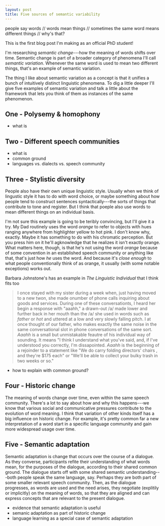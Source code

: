```yaml
---
layout: post
title: Five sources of semantic variability
---
```


<div class="message">
people say words // 
words mean things // 
sometimes the same word means different things // 
why's that?
</div>

This is the first blog post I'm making as an official PhD student!

I'm researching _semantic change_---how the meaning of words shifts over time.
Semantic change is part of a broader category of phenomena I'll call _semantic variation_.
Whenever the same word is used to mean two different things, that's an example of semantic variation.

<!--I'll mostly skip over the question of what even it _means_ for a word to mean something.-->
<!--How meaning is represented, and how those representations are connected to the words themselves is probably effects-->
<!--how words change in meaning, but that's something for another day.-->

<!--Also, when I say _word_, what I really mean is [lexical item](https://en.wikipedia.org/wiki/Lexical_item), which -->
<!--includes multiword expressions like "of course".-->
<!--But I'll just note that there are some complications there, too.-->

The thing I like about semantic variation as a concept is that it unifies a bunch of intuitively distinct linguistic phenomena. 
To dig a little deeper I'll give five examples of semantic variation and talk a little about the framework that lets you think of them
as instances of the same phenomenon.

## One - Polysemy & homophony 

- what is

## Two - Different speech communities

- what is
- common ground 
- languages vs. dialects vs. speech community

## Three - Stylistic diversity

People also have their own unique linguistic style.
Usually when we think of lingustic style it has to do with word choice,
or maybe something about how people tend to construct sentences syntactically---the
sorts of things that contribute to tone and register.
But I think that poeple also use words to mean different things on an individual basis.

I'm not sure this example is going to be teribly convincing, but I'll give it a try.
My Dad routinely uses the word _orange_ to refer to objects with hues ranging anywhere from highlighter yellow to hot pink.
I don't know why, exactly. Maybe it has something to do with his chromatic perception.
But you press him on it he'll agknowledge that he realizes it isn't exactly orange.
What matters here, though, is that he's not using the word _orange_ because of some convention in an established
speech community or anything like that, that's just how _he_ uses the word.
And because it's _close enough_ to what people conventionally think of as orange, it usually (with some notable exceptions) works out.

Barbara Johnstone's has an example in _The Linguistic Individual_ that I think fits too

> I once stayed with my sister during a week when, just having moved to
> a new twon, she made onumber of phone calls inquiring about goods 
> and services. During one of these conversationts, I heard her begin a 
> response with "aaahh," a drawn-out /a/ made lower and further back in
> her mouth than the /a/ she used in words such as _father_ or _hot_ and
> uttered at a low and very slowly falling pitch. I at once thought of our
> father, who makes exactly the same noise in the same conversational
> slot in phone conversations of the same sort. _Aaahh_ is a small but 
> unmistakable feautre of his individual way of sounding. It means "I think
> I understand what you've said, and, if I've understood you correctly,
> I'm dissapointed. _Aaahh_ is the beginning of a rejoinder to a statement
> like "We do carry folding directors' chairs , and they're $175 each" or
> "We'll be able to collect your bulky trash in two weeks or so."

- how to explain with common ground?

## Four - Historic change

The meaning of words change over time,
even within the same speech community.
There's a lot to say about how and why this happens---we know that various
social and communicative pressures contribute to the evolution of word meaning.
I think that variation of other kinds itself has a big influence on historic change.
For example, it's pretty common far a new interpretation of a word start in a specific language community
and gain more widespread usage over time.

## Five - Semantic adaptation

Semantic adaptation is change that occurs over the course of a dialogue.
As they converse, participants refite their understanding of what words mean, 
for the purposes of the dialogue,
according to their shared common ground.
The dialogue starts off with some shared semantic understanding---both people speak the same language, say.
Perhaps they are both part of some smaller relevant speech community.
Then, as the dialogue progresses, as words are used and the need arises, they negotiate (explitily or implicitly)
on the meaning of words, so that they are aligned and can express concepts that are relevant to the present dialogue.

- evidence that semantic adaptation is useful
- semanic adaptation as part of historic change
- language learning as a special case of semantic adaptation




